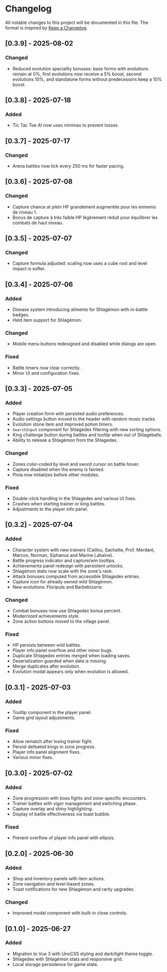 # Changelog

All notable changes to this project will be documented in this file.
The format is inspired by [Keep a Changelog](https://keepachangelog.com/en/1.0.0/).

## [0.3.9] - 2025-08-02

### Changed

- Reduced evolution speciality bonuses: base forms with evolutions remain at 0%, first evolutions now receive a 5% boost, second evolutions 10%, and standalone forms without predecessors keep a 10% boost.

## [0.3.8] - 2025-07-18

### Added

- Tic Tac Toe AI now uses minimax to prevent losses.

## [0.3.7] - 2025-07-17

### Changed

- Arena battles now tick every 250 ms for faster pacing.

## [0.3.6] - 2025-07-08

### Changed

- Capture chance at plein HP grandement augmentée pour les ennemis de niveau 1.
- Bonus de capture à très faible HP légèrement réduit pour équilibrer les combats de haut niveau.

## [0.3.5] - 2025-07-07

### Changed

- Capture formula adjusted: scaling now uses a cube root and level impact is softer.

## [0.3.4] - 2025-07-06

### Added

- Disease system introducing ailments for Shlagémon with in-battle badges.
- Held item support for Shlagémon.

### Changed

- Mobile menu buttons redesigned and disabled while dialogs are open.

### Fixed

- Battle timers now clear correctly.
- Minor UI and configuration fixes.

## [0.3.3] - 2025-07-05

### Added

- Player creation form with persisted audio preferences.
- Audio settings button moved to the header with random music tracks.
- Evolution stone item and improved potion timers.
- `SearchInput` component for Shlagedex filtering with new sorting options.
- King challenge button during battles and tooltip when out of Shlageballs.
- Ability to release a Shlagémon from the Shlagedex.

### Changed

- Zones color-coded by level and sword cursor on battle hover.
- Capture disabled when the enemy is fainted.
- Pinia now initializes before other modules.

### Fixed

- Double-click handling in the Shlagedex and various UI fixes.
- Crashes when starting trainer or king battles.
- Adjustments to the player info panel.

## [0.3.2] - 2025-07-04

### Added

- Character system with new trainers (Caillou, Sachatte, Prof. Merdant, Marcon, Norman, Siphanus and Marine Lahaine).
- Battle progress indicator and capture/win tooltips.
- Achievements panel redesign with persistent unlocks.
- Shlagémon stats now scale with the zone's rank.
- Attack bonuses computed from accessible Shlagedex entries.
- Capture icon for already owned wild Shlagémon.
- New evolutions: Floripute and Barbebizarre.

### Changed

- Combat bonuses now use Shlagedex bonus percent.
- Modernized achievements style.
- Zone action buttons moved to the village panel.

### Fixed

- HP persists between wild battles.
- Player info panel overflow and other minor bugs.
- Duplicate Shlagedex entries merged when loading saves.
- Deserialization guarded when data is missing.
- Merge duplicates after evolution.
- Evolution modal appears only when evolution is allowed.

## [0.3.1] - 2025-07-03

### Added

- Tooltip component in the player panel.
- Game grid layout adjustments.

### Fixed

- Allow rematch after losing trainer fight.
- Persist defeated kings in zone progress.
- Player info panel alignment fixes.
- Various minor fixes.

## [0.3.0] - 2025-07-02

### Added

- Zone progression with boss fights and zone-specific encounters.
- Trainer battles with vigor management and switching phase.
- Capture overlay and shiny highlighting.
- Display of battle effectiveness via toast bubble.

### Fixed

- Prevent overflow of player info panel with ellipsis.

## [0.2.0] - 2025-06-30

### Added

- Shop and inventory panels with item actions.
- Zone navigation and level-based zones.
- Toast notifications for new Shlagémon and rarity upgrades.

### Changed

- Improved modal component with built-in close controls.

## [0.1.0] - 2025-06-27

### Added

- Migration to Vue 3 with UnoCSS styling and dark/light theme toggle.
- Shlagedex with Shlagémon stats and responsive grid.
- Local storage persistence for game state.
